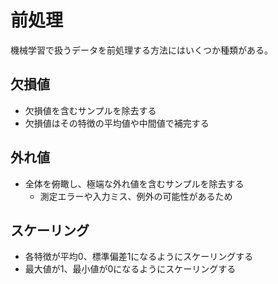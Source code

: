# 前処理

機械学習で扱うデータを前処理する方法にはいくつか種類がある。

## 欠損値

- 欠損値を含むサンプルを除去する
- 欠損値はその特徴の平均値や中間値で補完する

## 外れ値

- 全体を俯瞰し、極端な外れ値を含むサンプルを除去する
    - 測定エラーや入力ミス、例外の可能性があるため

## スケーリング

- 各特徴が平均0、標準偏差1になるようにスケーリングする
- 最大値が1、最小値が0になるようにスケーリングする

